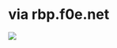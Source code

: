 <!--
id: 23769031
link: http://tumblr.atmos.org/post/23769031/via-rbp-f0e-net
slug: via-rbp-f0e-net
date: Mon Jan 14 2008 15:37:20 GMT-0800 (PST)
publish: 2008-01-014
tags: 
title: via rbp.f0e.net
-->


via rbp.f0e.net
===============

![](http://24.media.tumblr.com/ZyX8Upfyn47bksxvyG7NJBnN_500.jpg)

